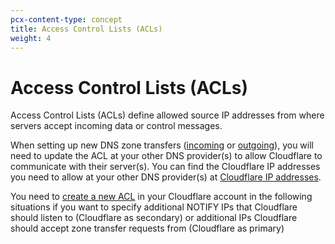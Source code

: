 ```yaml
---
pcx-content-type: concept
title: Access Control Lists (ACLs)
weight: 4
---
```


# Access Control Lists (ACLs)

Access Control Lists (ACLs) define allowed source IP addresses from where servers accept incoming data or control messages.

When setting up new DNS zone transfers ([incoming](/dns/zone-setups/zone-transfers/cloudflare-as-secondary/) or [outgoing](/dns/zone-setups/zone-transfers/cloudflare-as-primary/)), you will need to update the ACL at your other DNS provider(s) to allow Cloudflare to communicate with their server(s). You can find the Cloudflare IP addresses you need to allow at your other DNS provider(s) at [Cloudflare IP addresses](/dns/zone-setups/zone-transfers/cloudflare-ip-addresses/).

You need to [create a new ACL](/dns/zone-setups/zone-transfers/access-control-lists/create-new-list/) in your Cloudflare account in the following situations if you want to specify additional NOTIFY IPs that Cloudflare should listen to (Cloudflare as secondary) or additional IPs Cloudflare should accept zone transfer requests from (Cloudflare as primary)